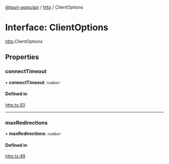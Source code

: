 [@tauri-apps/api](../index.md) / [http](../modules/http.md) / ClientOptions

# Interface: ClientOptions

[http](../modules/http.md).ClientOptions

## Properties

### connectTimeout

• **connectTimeout**: `number`

#### Defined in

[http.ts:50](https://github.com/tauri-apps/tauri/blob/d24045e/tooling/api/src/http.ts#L50)

___

### maxRedirections

• **maxRedirections**: `number`

#### Defined in

[http.ts:49](https://github.com/tauri-apps/tauri/blob/d24045e/tooling/api/src/http.ts#L49)
